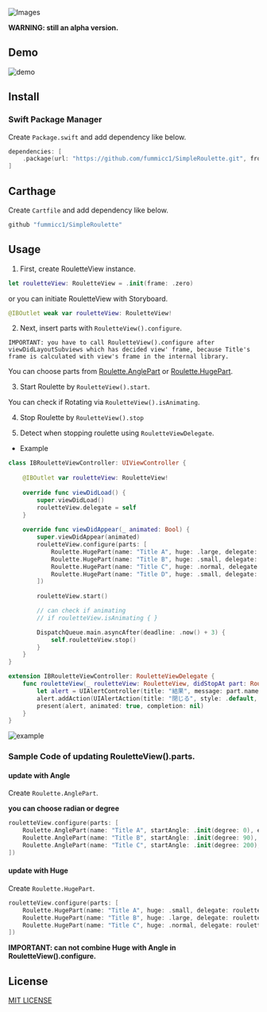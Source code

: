![Images](https://github.com/fummicc1/SimpleRoulette/blob/master/Assets/SimpleRoulette.png)

**WARNING: still an alpha version.**

## Demo

![demo](https://github.com/fummicc1/SimpleRoulette/blob/master/Assets/demo_0_0_2.gif)

## Install

### Swift Package Manager
Create `Package.swift` and add dependency like below.
```swift
dependencies: [
    .package(url: "https://github.com/fummicc1/SimpleRoulette.git", from: "0.0.3")
]
```

## Carthage
Create `Cartfile` and add dependency like below.
```swift
github "fummicc1/SimpleRoulette"
```

## Usage

1. First, create RouletteView instance.

```swift
let rouletteView: RouletteView = .init(frame: .zero)
```

or you can initiate RouletteView with Storyboard.

```swift
@IBOutlet weak var rouletteView: RouletteView!
```

2. Next, insert parts with `RouletteView().configure`.

`IMPORTANT: you have to call RouletteView().configure after viewDidLayoutSubviews which has decided view' frame, because Title's frame is calculated with view's frame in the internal library.`

You can choose parts from [Roulette.AnglePart](https://github.com/fummicc1/SimpleRoulette/blob/master/SimpleRoulette/Source/RoulettePart.swift) or [Roulette.HugePart](https://github.com/fummicc1/SimpleRoulette/blob/master/SimpleRoulette/Source/RoulettePart.swift).

3. Start Roulette by `RouletteView().start`.

You can check if Rotating via `RouletteView().isAnimating`.

4. Stop Roulette by `RouletteView().stop`

5. Detect when stopping roulette using `RouletteViewDelegate`.

- Example

```swift
class IBRouletteViewController: UIViewController {
    
    @IBOutlet var rouletteView: RouletteView!
    
    override func viewDidLoad() {
        super.viewDidLoad()
        rouletteView.delegate = self
    }
    
    override func viewDidAppear(_ animated: Bool) {
        super.viewDidAppear(animated)
        rouletteView.configure(parts: [
            Roulette.HugePart(name: "Title A", huge: .large, delegate: rouletteView, index: 0),
            Roulette.HugePart(name: "Title B", huge: .small, delegate: rouletteView, index: 1),
            Roulette.HugePart(name: "Title C", huge: .normal, delegate: rouletteView, index: 2),
            Roulette.HugePart(name: "Title D", huge: .small, delegate: rouletteView, index: 3),
        ])
        
        rouletteView.start()

        // can check if animating
        // if rouletteView.isAnimating { }

        DispatchQueue.main.asyncAfter(deadline: .now() + 3) {
            self.rouletteView.stop()
        }
    }
}

extension IBRouletteViewController: RouletteViewDelegate {
    func rouletteView(_ rouletteView: RouletteView, didStopAt part: RoulettePartType) {
        let alert = UIAlertController(title: "結果", message: part.name, preferredStyle: .alert)
        alert.addAction(UIAlertAction(title: "閉じる", style: .default, handler: nil))
        present(alert, animated: true, completion: nil)
    }
}
```

![example](https://github.com/fummicc1/SimpleRoulette/blob/master/Assets/Alert.jpeg)

### Sample Code of updating RouletteView().parts.

#### update with Angle
Create `Roulette.AnglePart`.

**you can choose radian or degree**


```swift
rouletteView.configure(parts: [
    Roulette.AnglePart(name: "Title A", startAngle: .init(degree: 0), endAngle: .init(degree: 90), index: 0),
    Roulette.AnglePart(name: "Title B", startAngle: .init(degree: 90), endAngle: .init(degree: 200), index: 1),
    Roulette.AnglePart(name: "Title C", startAngle: .init(degree: 200), endAngle: .init(degree: 360), index: 2)
])
```

#### update with Huge

Create `Roulette.HugePart`.

```swift
rouletteView.configure(parts: [
    Roulette.HugePart(name: "Title A", huge: .small, delegate: rouletteView, index: 0),
    Roulette.HugePart(name: "Title B", huge: .large, delegate: rouletteView, index: 1),
    Roulette.HugePart(name: "Title C", huge: .normal, delegate: rouletteView, index: 2),
])
```

**IMPORTANT: can not combine Huge with Angle in RouletteView().configure.**


## License
[MIT LICENSE](https://github.com/fummicc1/SimpleRoulette/blob/master/LICENSE)